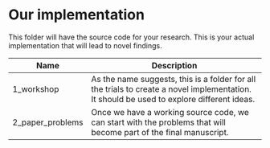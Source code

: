 # Our implementation

This folder will have the source code for your research. This is your actual implementation that will lead to novel findings.

| Name             | Description                                                  |
| ---------------- | ------------------------------------------------------------ |
| 1_workshop       | As the name suggests, this is a folder for all the trials to create a novel implementation. It should be used to explore different ideas. |
| 2_paper_problems | Once we have a working source code, we can start with the problems that will become part of the final manuscript. |   

